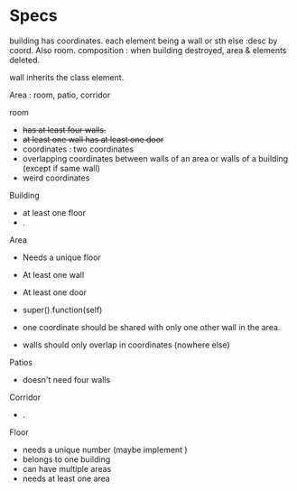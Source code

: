 # Specs

building has coordinates.
each element being a wall or sth else :desc by coord. Also room.
composition : when building destroyed, area & elements deleted.

wall inherits the class element.

Area : room, patio, corridor

room

* ~~has at least four walls.~~
* ~~at least one wall has at least one door~~
* coordinates : two coordinates
* overlapping coordinates between walls of an area or walls of a building (except if same wall)
* weird coordinates

Building

* at least one floor
* .

Area

* Needs a unique floor
* At least one wall
* At least one door
* super().function(self)

* one coordinate should be shared with only one other wall in the area.
* walls should only overlap in coordinates (nowhere else)

Patios

* doesn't need four walls

Corridor

* .

Floor

* needs a unique number (maybe implement )
* belongs to one building
* can have multiple areas
* needs at least one area